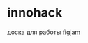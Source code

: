 # innohack


доска для работы [figjam](https://www.figma.com/board/mXieenaUaOwFGIAOftmr7T/innohack?node-id=0-1&t=03rUbm1QFdqV7lhr-1)
